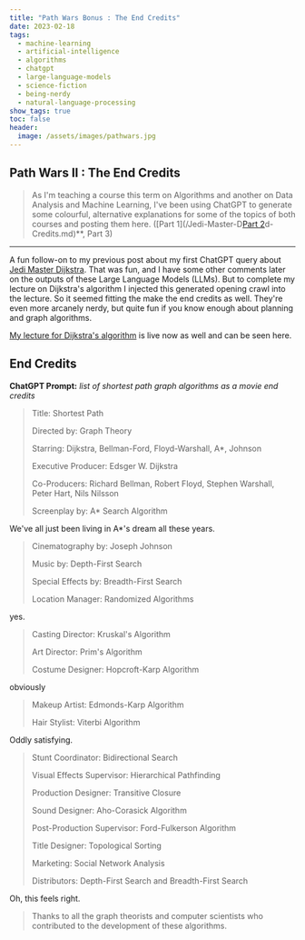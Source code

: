 ```yaml
---
title: "Path Wars Bonus : The End Credits"
date: 2023-02-18
tags:
  - machine-learning
  - artificial-intelligence
  - algorithms
  - chatgpt
  - large-language-models
  - science-fiction
  - being-nerdy
  - natural-language-processing
show_tags: true
toc: false
header:
  image: /assets/images/pathwars.jpg
---
```




## Path Wars II : The End Credits


> As I'm teaching a course this term on Algorithms and another on Data Analysis and Machine Learning, I've been using ChatGPT to generate some colourful, alternative explanations for some of the topics of both courses and posting them here. ([Part 1](/Jedi-Master-D[Part 2](2023-02-18-PathWarsBonus-The-End-Credits.md)d-Credits.md)**, Part 3)

---

A fun follow-on to my previous post about my first ChatGPT query about [Jedi Master Dijkstra](/Jedi-Master-Dijkstra/). That was fun, and I have some other comments later on the outputs of these Large Language Models (LLMs). But to complete my lecture on Dijkstra's algorithm I injected this generated opening crawl into the lecture. So it seemed fitting the make the end credits as well. They're even more arcanely nerdy, but quite fun if you know enough about planning and graph algorithms. 

[My lecture for Dijkstra's algorithm](https://youtu.be/lkcYfF31vlc) is live now as well and can be seen here.



## End Credits

**ChatGPT Prompt:** *list of shortest path graph algorithms as a movie end credits*

> Title: Shortest Path
>
> Directed by: Graph Theory
>
> Starring: Dijkstra, Bellman-Ford, Floyd-Warshall, A*, Johnson
>
> Executive Producer: Edsger W. Dijkstra
>
> Co-Producers: Richard Bellman, Robert Floyd, Stephen Warshall, Peter Hart, Nils Nilsson
>
> Screenplay by: A* Search Algorithm

We've all just been living in A\*'s dream all these years.

>
> Cinematography by: Joseph Johnson
>
> Music by: Depth-First Search
>
> Special Effects by: Breadth-First Search
>
> Location Manager: Randomized Algorithms

yes.

>
> Casting Director: Kruskal's Algorithm
>
> Art Director: Prim's Algorithm
>
> Costume Designer: Hopcroft-Karp Algorithm
>

obviously

> Makeup Artist: Edmonds-Karp Algorithm
>
> Hair Stylist: Viterbi Algorithm

Oddly satisfying.

>
> Stunt Coordinator: Bidirectional Search
>
> Visual Effects Supervisor: Hierarchical Pathfinding
>
> Production Designer: Transitive Closure
>
> Sound Designer: Aho-Corasick Algorithm
>
> Post-Production Supervisor: Ford-Fulkerson Algorithm
>
> Title Designer: Topological Sorting
>
> Marketing: Social Network Analysis
>
> Distributors: Depth-First Search and Breadth-First Search

Oh, this feels right.

>
> Thanks to all the graph theorists and computer scientists who contributed to the development of these algorithms.





